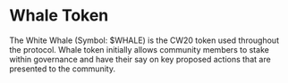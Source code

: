 # Whale Token

The White Whale (Symbol: $WHALE) is the CW20 token used throughout the protocol. Whale token initially allows community members to stake within governance and have their say on key proposed actions that are presented to the community. 
